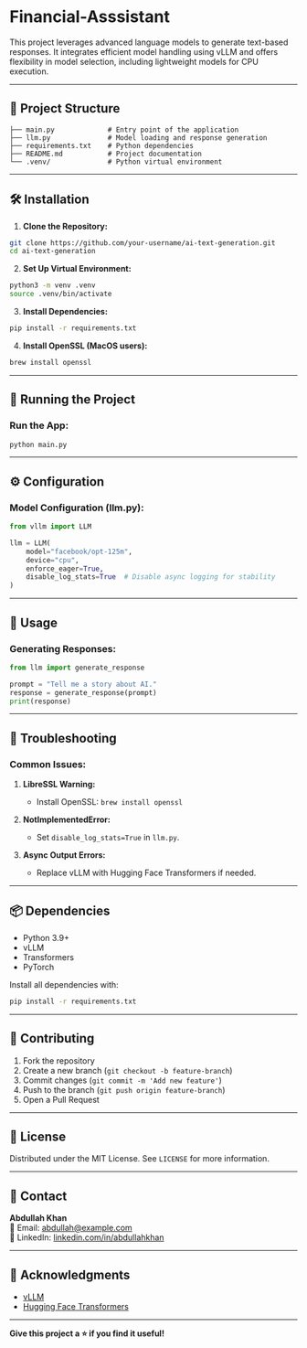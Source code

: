 # Financial-Asssistant

This project leverages advanced language models to generate text-based responses. It integrates efficient model handling using vLLM and offers flexibility in model selection, including lightweight models for CPU execution.

---

## 📂 Project Structure

```
├── main.py             # Entry point of the application
├── llm.py              # Model loading and response generation
├── requirements.txt    # Python dependencies
├── README.md           # Project documentation
└── .venv/              # Python virtual environment
```

---

## 🛠 Installation

1. **Clone the Repository:**

```bash
git clone https://github.com/your-username/ai-text-generation.git
cd ai-text-generation
```

2. **Set Up Virtual Environment:**

```bash
python3 -m venv .venv
source .venv/bin/activate
```

3. **Install Dependencies:**

```bash
pip install -r requirements.txt
```

4. **Install OpenSSL (MacOS users):**

```bash
brew install openssl
```

---

## 🚀 Running the Project

### **Run the App:**

```bash
python main.py
```

---

## ⚙️ Configuration

### **Model Configuration (llm.py):**

```python
from vllm import LLM

llm = LLM(
    model="facebook/opt-125m",
    device="cpu",
    enforce_eager=True,
    disable_log_stats=True  # Disable async logging for stability
)
```

---

## 📝 Usage

### **Generating Responses:**

```python
from llm import generate_response

prompt = "Tell me a story about AI."
response = generate_response(prompt)
print(response)
```

---

## 🐞 Troubleshooting

### **Common Issues:**

1. **LibreSSL Warning:**
   - Install OpenSSL: `brew install openssl`

2. **NotImplementedError:**
   - Set `disable_log_stats=True` in `llm.py`.

3. **Async Output Errors:**
   - Replace vLLM with Hugging Face Transformers if needed.

---

## 📦 Dependencies

- Python 3.9+
- vLLM
- Transformers
- PyTorch

Install all dependencies with:

```bash
pip install -r requirements.txt
```

---

## 🤝 Contributing

1. Fork the repository
2. Create a new branch (`git checkout -b feature-branch`)
3. Commit changes (`git commit -m 'Add new feature'`)
4. Push to the branch (`git push origin feature-branch`)
5. Open a Pull Request

---

## 📜 License

Distributed under the MIT License. See `LICENSE` for more information.

---

## 💬 Contact

**Abdullah Khan**  
📧 Email: abdullah@example.com  
🔗 LinkedIn: [linkedin.com/in/abdullahkhan](https://linkedin.com/in/abdullahkhan)

---

## 🌟 Acknowledgments

- [vLLM](https://github.com/vllm-project/vllm)
- [Hugging Face Transformers](https://huggingface.co/docs/transformers)

---

**Give this project a ⭐ if you find it useful!**


